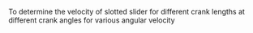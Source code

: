 To determine the velocity of slotted slider for different crank lengths at different crank angles for various angular velocity
